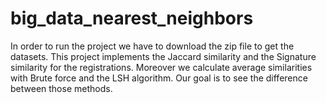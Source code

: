# big_data_nearest_neighbors
In order to run the project we have to download the zip file to get the datasets. This project implements the Jaccard similarity and the Signature similarity for the registrations. Moreover we calculate average similarities with Brute force and the LSH algorithm. Our goal is to see the difference between those methods.
